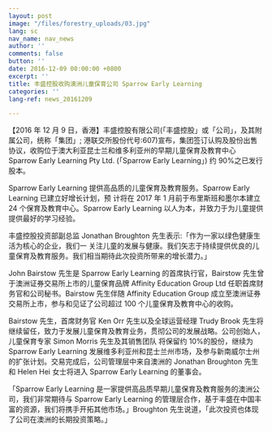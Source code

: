 ```yaml
---
layout: post
image: "/files/forestry_uploads/03.jpg"
lang: sc
nav_name: nav_news
author: ''
comments: false
button: ''
date: 2016-12-09 00:00:00 +0800
excerpt: ''
title: 丰盛控股收购澳洲儿童保育公司 Sparrow Early Learning
categories: ''
lang-ref: news_20161209

---
```

【2016 年 12 月 9 日，香港】丰盛控股有限公司(「丰盛控股」或「公司」，及其附属公司，统称「集团」; 港联交所股份代号:607)宣布，集团签订认购及股份出售协议，收购位于澳大利亚昆士兰和维多利亚州的早期儿童保育及教育中心 Sparrow Early Learning Pty Ltd. (「Sparrow Early Learning」) 约 90%之已发行股本。

Sparrow Early Learning 提供高品质的儿童保育及教育服务。Sparrow Early Learning 已建立好增长计划，预 计将在 2017 年 1 月前于布里斯班和墨尔本建立 24 个保育及教育中心。Sparrow Early Learning 以人为本，并致力于为儿童提供提供最好的学习经验。

丰盛控股投资部副总监 Jonathan Broughton 先生表示:「作为一家以绿色健康生活为核心的企业，我们一 关注儿童的发展与健康。我们矢志于持续提供优良的儿童保育及教育服务。我们相当期待此次投资所带来的增长潜力。」

John Bairstow 先生是 Sparrow Early Learning 的首席执行官，Bairstow 先生曾于澳洲证券交易所上市的儿童保育品牌 Affinity Education Group Ltd 任职首席财务官和公司秘书。Bairstow 先生伴随 Affinity Education Group 成立至澳洲证券交易所上市，参与和见证了公司超过 100 个儿童保育及教育中心的收购。

Bairstow 先生，首席财务官 Ken Orr 先生以及全球运营经理 Trudy Brook 先生将继续留任，致力于发展儿童保育及教育业务，贯彻公司的发展战略。公司创始人，儿童保育专家 Simon Morris 先生及其销售团队 将保留约 10%的股份，继续为 Sparrow Early Learning 发展维多利亚州和昆士兰州市场，及参与新南威尔士州的扩张计划。交易完成后，公司管理层中来自澳洲的 Jonathan Broughton 先生和 Helen Hei 女士将进入 Sparrow Early Learning 的董事会。

「Sparrow Early Learning 是一家提供高品质早期儿童保育及教育服务的澳洲公司，我们非常期待与 Sparrow Early Learning 的管理层合作，基于丰盛在中国丰富的资源，我们将携手开拓其他市场。」Broughton 先生说道，「此次投资也体现了公司在澳洲的长期投资策略。」
